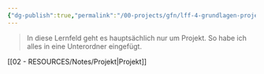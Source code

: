```yaml
---
{"dg-publish":true,"permalink":"/00-projects/gfn/lff-4-grundlagen-projektmanagement/","tags":["GFN","inProgress"],"noteIcon":"","updated":"2024-06-17T09:10:59.000+02:00"}
---
```


> In diese Lernfeld geht es hauptsächlich nur um Projekt.
> So habe ich alles in eine Unterordner eingefügt.

[[02 - RESOURCES/Notes/Projekt\|Projekt]]